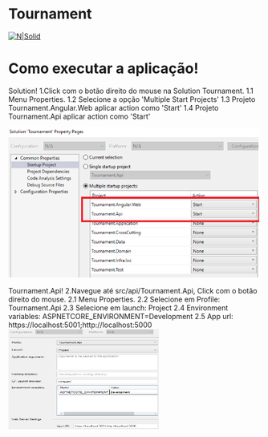 # Tournament

[![N|Solid](https://avatars1.githubusercontent.com/u/16047163?s=100&v=4)](https://github.com/MarcAdans)

# Como executar a aplicação!

Solution!
    1.Click com o botão direito do mouse na Solution Tournament.
        1.1 Menu Properties.
        1.2 Selecione a opção 'Multiple Start Projects'
        1.3 Projeto Tournament.Angular.Web aplicar action como 'Start'
        1.4 Projeto Tournament.Api aplicar action como 'Start'
        
        
<a href="https://raw.githubusercontent.com/MarcAdans/Tournament/master/doc/img/solution-property.png"><img src="https://raw.githubusercontent.com/MarcAdans/Tournament/master/doc/img/solution-property.png" height="300" width="500" ></a>

Tournament.Api!
    2.Navegue até src/api/Tournament.Api, Click com o botão direito do mouse.
        2.1 Menu Properties.
        2.2 Selecione em Profile: Tournament.Api
        2.3 Selecione em launch: Project
        2.4 Environment variables: ASPNETCORE_ENVIRONMENT=Development
        2.5 App url: https://localhost:5001;http://localhost:5000
<a href="https://raw.githubusercontent.com/MarcAdans/Tournament/master/doc/img/project-api.png"><img src="https://raw.githubusercontent.com/MarcAdans/Tournament/master/doc/img/project-api.png" height="200" width="300" ></a>
